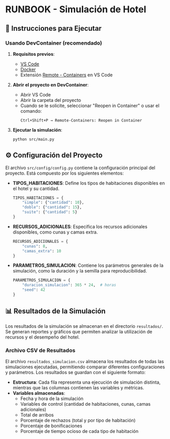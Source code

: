 # RUNBOOK - Simulación de Hotel

## 🚀 Instrucciones para Ejecutar

### Usando DevContainer (recomendado)

1. **Requisitos previos**:
   - [VS Code](https://code.visualstudio.com/)
   - [Docker](https://www.docker.com/products/docker-desktop)
   - Extensión [Remote - Containers](https://marketplace.visualstudio.com/items?itemName=ms-vscode-remote.remote-containers) en VS Code

2. **Abrir el proyecto en DevContainer**:
   - Abrir VS Code
   - Abrir la carpeta del proyecto
   - Cuando se le solicite, seleccionar "Reopen in Container" o usar el comando:
     ```
     Ctrl+Shift+P → Remote-Containers: Reopen in Container
     ```

3. **Ejecutar la simulación**:
   ```bash
   python src/main.py
   ```

## ⚙️ Configuración del Proyecto

El archivo `src/config/config.py` contiene la configuración principal del proyecto. Está compuesto por los siguientes elementos:

- **TIPOS_HABITACIONES**: Define los tipos de habitaciones disponibles en el hotel y su cantidad.
  ```python
  TIPOS_HABITACIONES = {
      "simple": {"cantidad": 10},
      "doble": {"cantidad": 15},
      "suite": {"cantidad": 5}
  }
  ```

- **RECURSOS_ADICIONALES**: Especifica los recursos adicionales disponibles, como cunas y camas extra.
  ```python
  RECURSOS_ADICIONALES = {
      "cunas": 8,
      "camas_extra": 10
  }
  ```

- **PARAMETROS_SIMULACION**: Contiene los parámetros generales de la simulación, como la duración y la semilla para reproducibilidad.
  ```python
  PARAMETROS_SIMULACION = {
      "duracion_simulacion": 365 * 24,  # horas
      "seed": 42
  }
  ```

## 📊 Resultados de la Simulación
Los resultados de la simulación se almacenan en el directorio `resultados/`. Se generan reportes y gráficos que permiten analizar la utilización de recursos y el desempeño del hotel.

### Archivo CSV de Resultados
El archivo `resultados_simulacion.csv` almacena los resultados de todas las simulaciones ejecutadas, permitiendo comparar diferentes configuraciones y parámetros. Los resultados se guardan con el siguiente formato:

- **Estructura**: Cada fila representa una ejecución de simulación distinta, mientras que las columnas contienen las variables y métricas.
- **Variables almacenadas**:
  - Fecha y hora de la simulación
  - Variables de control (cantidad de habitaciones, cunas, camas adicionales)
  - Total de arribos
  - Porcentaje de rechazos (total y por tipo de habitación)
  - Porcentaje de bonificaciones
  - Porcentaje de tiempo ocioso de cada tipo de habitación